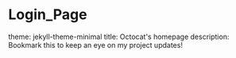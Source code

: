 # Login_Page
theme: jekyll-theme-minimal
title: Octocat's homepage
description: Bookmark this to keep an eye on my project updates!
